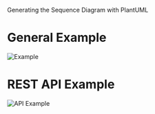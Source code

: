 Generating the Sequence Diagram with PlantUML
<br>
<h1>General Example</h1>

![Example](https://user-images.githubusercontent.com/50740247/144015028-b5c18bdb-5d86-4856-bdb6-89e8ea305925.png)


<h1>REST API Example</h1>

![API Example](https://user-images.githubusercontent.com/50740247/144015632-922ad108-6ce2-46d0-bc1a-874ebc8002b2.png)
